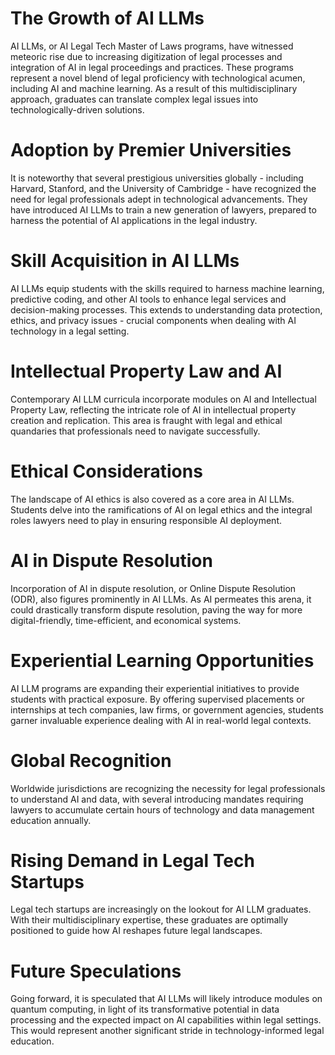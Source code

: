# The Growth of AI LLMs

AI LLMs, or AI Legal Tech Master of Laws programs, have witnessed meteoric rise due to increasing digitization of legal processes and integration of AI in legal proceedings and practices. These programs represent a novel blend of legal proficiency with technological acumen, including AI and machine learning. As a result of this multidisciplinary approach, graduates can translate complex legal issues into technologically-driven solutions.

# Adoption by Premier Universities 

It is noteworthy that several prestigious universities globally - including Harvard, Stanford, and the University of Cambridge - have recognized the need for legal professionals adept in technological advancements. They have introduced AI LLMs to train a new generation of lawyers, prepared to harness the potential of AI applications in the legal industry.

# Skill Acquisition in AI LLMs

AI LLMs equip students with the skills required to harness machine learning, predictive coding, and other AI tools to enhance legal services and decision-making processes. This extends to understanding data protection, ethics, and privacy issues - crucial components when dealing with AI technology in a legal setting.

# Intellectual Property Law and AI 

Contemporary AI LLM curricula incorporate modules on AI and Intellectual Property Law, reflecting the intricate role of AI in intellectual property creation and replication. This area is fraught with legal and ethical quandaries that professionals need to navigate successfully.

# Ethical Considerations 

The landscape of AI ethics is also covered as a core area in AI LLMs. Students delve into the ramifications of AI on legal ethics and the integral roles lawyers need to play in ensuring responsible AI deployment.

# AI in Dispute Resolution 

Incorporation of AI in dispute resolution, or Online Dispute Resolution (ODR), also figures prominently in AI LLMs. As AI permeates this arena, it could drastically transform dispute resolution, paving the way for more digital-friendly, time-efficient, and economical systems.

# Experiential Learning Opportunities 

AI LLM programs are expanding their experiential initiatives to provide students with practical exposure. By offering supervised placements or internships at tech companies, law firms, or government agencies, students garner invaluable experience dealing with AI in real-world legal contexts.

# Global Recognition 

Worldwide jurisdictions are recognizing the necessity for legal professionals to understand AI and data, with several introducing mandates requiring lawyers to accumulate certain hours of technology and data management education annually.

# Rising Demand in Legal Tech Startups 

Legal tech startups are increasingly on the lookout for AI LLM graduates. With their multidisciplinary expertise, these graduates are optimally positioned to guide how AI reshapes future legal landscapes.

# Future Speculations 

Going forward, it is speculated that AI LLMs will likely introduce modules on quantum computing, in light of its transformative potential in data processing and the expected impact on AI capabilities within legal settings. This would represent another significant stride in technology-informed legal education.
